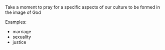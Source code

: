 Take a moment to pray for a specific aspects of our culture to be formed in the image of God 

Examples:

- marriage
- sexuality
- justice
